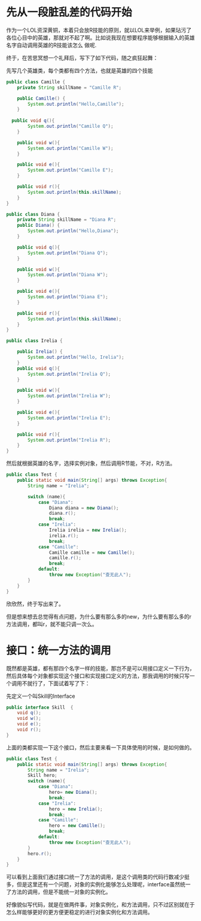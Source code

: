 # 先从一段脏乱差的代码开始

作为一个LOL资深黄铜，本着只会放R技能的原则，就以LOL来举例，如果玷污了各位心目中的英雄，那就对不起了啊。比如说我现在想要程序能够根据输入的英雄名字自动调用英雄的R技能该怎么 做呢.

终于，在苦思冥想一个礼拜后，写下了如下代码，随之疯狂起舞：

先写几个英雄类，每个类都有四个方法，也就是英雄的四个技能

```java
public class Camille {
    private String skillName = "Camille R";

    public Camille() {
        System.out.println("Hello,Camille");
    }
  
  public void q(){
        System.out.println("Camille Q");
    }

    public void w(){
        System.out.println("Camille W");
    }

    public void e(){
        System.out.println("Camille E");
    }

    public void r(){
        System.out.println(this.skillName);
    }
}
```

```java
public class Diana {
    private String skillName = "Diana R";
    public Diana() {
        System.out.println("Hello,Diana");
    }

    public void q(){
        System.out.println("Diana Q");
    }

    public void w(){
        System.out.println("Diana W");
    }

    public void e(){
        System.out.println("Diana E");
    }

    public void r(){
        System.out.println(this.skillName);
    }
}
```

```java
public class Irelia {

    public Irelia() {
        System.out.println("Hello, Irelia");
    }
    public void q(){
        System.out.println("Irelia Q");
    }

    public void w(){
        System.out.println("Irelia W");
    }

    public void e(){
        System.out.println("Irelia E");
    }

    public void r(){
        System.out.println("Irelia R");
    }
}
```

然后就根据英雄的名字，选择实例对象，然后调用R节能，不对，R方法。

```java
public class Test {
    public static void main(String[] args) throws Exception{
        String name = "Irelia";

        switch (name){
            case "Diana":
                Diana diana = new Diana();
                diana.r();
                break;
            case "Irelia":
                Irelia irelia = new Irelia();
                irelia.r();
                break;
            case "Camille":
                Camille camille = new Camille();
                camille.r();
                break;
            default:
                throw new Exception("查无此人");
        }
    }
}
```

欣欣然，终于写出来了。

但是想来想去总觉得有点问题，为什么要有那么多的new，为什么要有那么多的r方法调用，都叫r，就不能只调一次么。

# 接口：统一方法的调用

既然都是英雄，都有那四个名字一样的技能，那岂不是可以用接口定义一下行为，然后具体每个对象都实现这个接口和实现接口定义的方法，那我调用的时候只写一个调用不就行了，下面试着写了下：

先定义一个叫Skill的Interface

```java
public interface Skill  {
    void q();
    void w();
    void e();
    void r();
}
```

上面的类都实现一下这个接口，然后主要来看一下具体使用的时候，是如何做的。

```java
public class Test {
    public static void main(String[] args) throws Exception{
        String name = "Irelia";
        Skill hero;
        switch (name){
            case "Diana":
                hero= new Diana();
                break;
            case "Irelia":
                hero = new Irelia();
                break;
            case "Camille":
                hero = new Camille();
                break;
            default:
                throw new Exception("查无此人");
        }
        hero.r();
    }
}
```

可以看到上面我们通过接口统一了方法的调用，是这个调用类的代码行数减少挺多，但是这里还有一个问题，对象的实例化能够怎么处理呢，interface虽然统一了方法的调用，但是不能统一对象的实例化。

好像貌似写代码，就是在做两件事，对象实例化，和方法调用，只不过区别就在于怎么样能够更好的更方便更稳定的进行对象实例化和方法调用。

